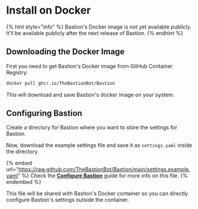 # Install on Docker

{% hint style="info" %}
Bastion's Docker image is not yet available publicly. It'll be available publicly after the next release of Bastion.
{% endhint %}

## Downloading the Docker Image

First you need to get Bastion's Docker image from GitHub Container Registry:

```bash
docker pull ghcr.io/TheBastionBot/Bastion
```

This will download and save Bastion's docker image on your system.

## Configuring Bastion

Create a directory for Bastion where you want to store the settings for Bastion.

Now, download the example settings file and save it as `settings.yaml` inside the directory.

{% embed url="https://raw.github.com/TheBastionBot/Bastion/main/settings.example.yaml" %}
Check the [**Configure Bastion**](../configure/configure-bastion.md) guide for more info on this file.
{% endembed %}

This file will be shared with Bastion's Docker container so you can directly configure Bastion's settings outside the container.
